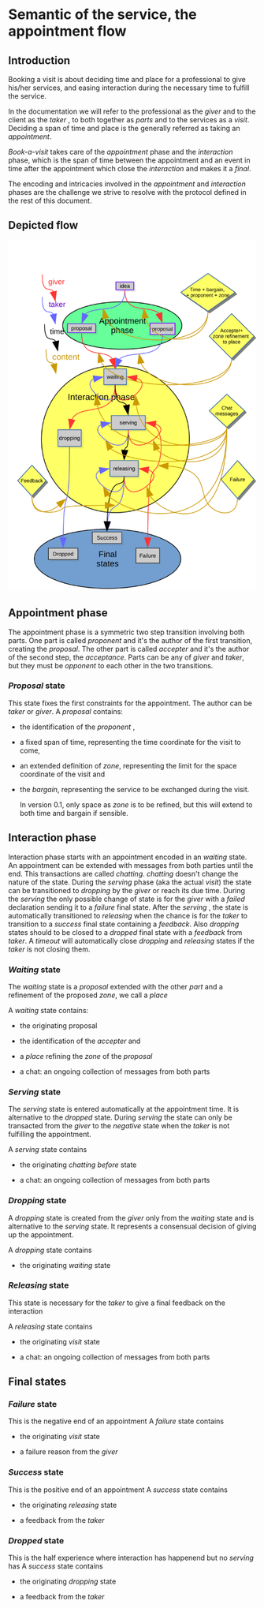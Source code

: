 # Semantic of the service, the appointment flow

## Introduction

Booking a visit is about deciding time and place for a professional to give his/her services, and easing interaction during the necessary time to fulfill the service.

In the documentation we will refer to the professional as the _giver_ and to the client as the _taker_ , to both together as _parts_ and to the services as a _visit_.
Deciding a span of time and place is the generally referred as taking an _appointment_. 

*Book-a-visit* takes care of the _appointment_ phase and the _interaction_ phase, which is the span of time between the appointment and an event in time after the appointment which close the _interaction_ and makes it a _final_.

The encoding and intricacies involved in the _appointment_ and _interaction_ phases are the challenge we strive to resolve with the protocol defined in the rest of this document.

## Depicted flow

![flow](book-a-services.svg)

## Appointment phase

The appointment phase is a symmetric two step transition involving both parts.
One part is called _proponent_ and it's the author of the first transition, creating the _proposal_. The other part is called _accepter_ and it's the author of the second step, the _acceptance_.
Parts can be any of _giver_ and _taker_, but they must be _opponent_ to each other in the two transitions.

### _Proposal_ state

This state fixes the first constraints for the appointment. The author can be _taker_ or _giver_.
A _proposal_ contains:

* the identification of the _proponent_ , 

* a fixed span of time, representing the time coordinate for the visit to come, 

* an extended definition of _zone_, representing the limit for the space coordinate of the visit and 

* the _bargain_, representing the service to be exchanged during the visit.

    In version 0.1, only space as _zone_ is to be refined, but this will extend to both time and bargain if sensible.
    

## Interaction phase

Interaction phase starts with an appointment encoded in an _waiting_ state. An appointment can be extended with messages from both parties until the end.
This transactions are called _chatting_. _chatting_ doesn't change the nature of the state. 
During the _serving_ phase (aka the actual _visit_) the state can be transitioned to _dropping_ by the _giver_ or reach its due time.
During the _serving_  the only possible change of state is for the _giver_ with a _failed_ declaration sending it to a _failure_ final state.
After the _serving_ , the state is automatically transitioned to _releasing_ when the chance is for the _taker_ to transition to a _success_ final state containing a _feedback_.
Also _dropping_ states should to be closed to a _dropped_ final state with a _feedback_ from _taker_. A _timeout_ will automatically close _dropping_ and _releasing_ states if the _taker_ is not closing them.
    

### _Waiting_ state

The _waiting_ state is a _proposal_ extended with the other _part_ and a refinement of the proposed _zone_, we call a _place_

A _waiting_ state contains:

* the originating proposal

* the identification of the _accepter_ and

* a _place_ refining the _zone_ of the _proposal_ 

* a chat: an ongoing collection of messages from both parts

### _Serving_ state

The _serving_ state is entered automatically at the appointment time. It is alternative to the _dropped_ state.
During _serving_ the state can only be transacted from the _giver_ to the _negative_ state when the _taker_ is not fulfilling the appointment.

A _serving_ state contains 

* the originating _chatting before_ state

* a chat: an ongoing collection of messages from both parts

### _Dropping_ state

A _dropping_ state is  created from the _giver_ only from the _waiting_ state and is alternative to the _serving_ state. 
It represents a consensual decision of giving up the appointment. 

A _dropping_ state contains 

* the originating _waiting_ state

### _Releasing_ state

This state is necessary for the _taker_ to give a final feedback on the interaction

A _releasing_ state contains

* the originating _visit_ state

* a chat: an ongoing collection of messages from both parts

## Final states

### _Failure_ state

This is the negative end of an appointment
A _failure_ state contains

* the originating _visit_ state

* a failure reason from the _giver_ 

### _Success_ state

This is the positive end of an appointment
A _success_ state contains

* the originating _releasing_ state 

* a feedback from the _taker_ 


### _Dropped_ state

This is the half experience where interaction has happenend but no _serving_ has
A _success_ state contains

* the originating _dropping_ state 

* a feedback from the _taker_  











